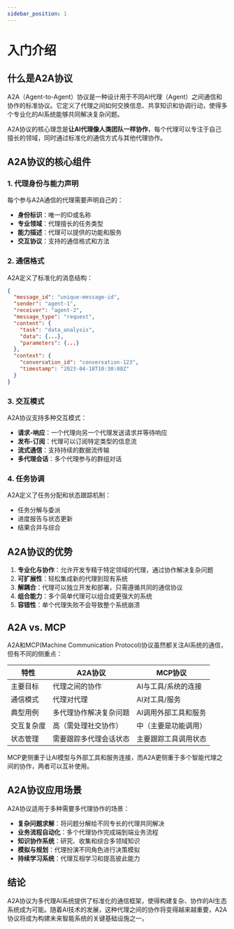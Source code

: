 ```yaml
---
sidebar_position: 1
---
```


# 入门介绍

## 什么是A2A协议

A2A（Agent-to-Agent）协议是一种设计用于不同AI代理（Agent）之间通信和协作的标准协议。它定义了代理之间如何交换信息、共享知识和协调行动，使得多个专业化的AI系统能够共同解决复杂问题。

A2A协议的核心理念是**让AI代理像人类团队一样协作**，每个代理可以专注于自己擅长的领域，同时通过标准化的通信方式与其他代理协作。

## A2A协议的核心组件

### 1. 代理身份与能力声明

每个参与A2A通信的代理需要声明自己的：

- **身份标识**：唯一的ID或名称
- **专业领域**：代理擅长的任务类型
- **能力描述**：代理可以提供的功能和服务
- **交互协议**：支持的通信格式和方法

### 2. 通信格式

A2A定义了标准化的消息结构：

```json
{
  "message_id": "unique-message-id",
  "sender": "agent-1",
  "receiver": "agent-2",
  "message_type": "request",
  "content": {
    "task": "data_analysis",
    "data": {...},
    "parameters": {...}
  },
  "context": {
    "conversation_id": "conversation-123",
    "timestamp": "2023-04-18T10:30:00Z"
  }
}
```

### 3. 交互模式

A2A协议支持多种交互模式：

- **请求-响应**：一个代理向另一个代理发送请求并等待响应
- **发布-订阅**：代理可以订阅特定类型的信息流
- **流式通信**：支持持续的数据流传输
- **多代理会话**：多个代理参与的群组对话

### 4. 任务协调

A2A定义了任务分配和状态跟踪机制：

- 任务分解与委派
- 进度报告与状态更新
- 结果合并与综合

## A2A协议的优势

1. **专业化与协作**：允许开发专精于特定领域的代理，通过协作解决复杂问题
2. **可扩展性**：轻松集成新的代理到现有系统
3. **解耦合**：代理可以独立开发和部署，只需遵循共同的通信协议
4. **组合能力**：多个简单代理可以组合成更强大的系统
5. **容错性**：单个代理失败不会导致整个系统崩溃

## A2A vs. MCP

A2A和MCP(Machine Communication Protocol)协议虽然都关注AI系统的通信，但有不同的侧重点：

| 特性 | A2A协议 | MCP协议 |
|-----|--------|--------|
| 主要目标 | 代理之间的协作 | AI与工具/系统的连接 |
| 通信模式 | 代理对代理 | AI对工具/服务 |
| 典型用例 | 多代理协作解决复杂问题 | AI调用外部工具和服务 |
| 交互复杂度 | 高（需处理社交协作） | 中（主要是功能调用） |
| 状态管理 | 需要跟踪多代理会话状态 | 主要跟踪工具调用状态 |

MCP更侧重于让AI模型与外部工具和服务连接，而A2A更侧重于多个智能代理之间的协作，两者可以互补使用。

## A2A协议应用场景

A2A协议适用于多种需要多代理协作的场景：

- **复杂问题求解**：将问题分解给不同专长的代理共同解决
- **业务流程自动化**：多个代理协作完成端到端业务流程
- **知识协作系统**：研究、收集和综合多领域知识
- **模拟与规划**：代理扮演不同角色进行决策模拟
- **持续学习系统**：代理互相学习和提高彼此能力

## 结论

A2A协议为多代理AI系统提供了标准化的通信框架，使得构建复杂、协作的AI生态系统成为可能。随着AI技术的发展，这种代理之间的协作将变得越来越重要，A2A协议将成为构建未来智能系统的关键基础设施之一。 